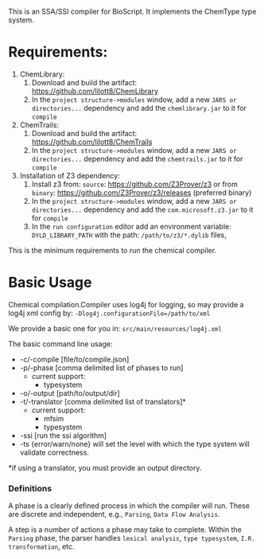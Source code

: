 This is an SSA/SSI compiler for BioScript.  It implements the ChemType type system.

# Requirements:
 
 1. ChemLibrary: 
    1. Download and build the artifact: https://github.com/lilott8/ChemLibrary
    2. In the `project structure->modules` window, add a new `JARS or directories...` dependency and add the `chemlibrary.jar` to it for `compile`
 2. ChemTrails:
    1. Download and build the artifact: https://github.com/lilott8/ChemTrails
    2. In the `project structure->modules` window, add a new `JARS or directories...` dependency and add the `chemtrails.jar` to it for `compile`
 3. Installation of Z3 dependency:
    1. Install z3 from: `source`: https://github.com/Z3Prover/z3 or from `binary`: https://github.com/Z3Prover/z3/releases (preferred binary)
    2. In the `project structure->modules` window, add a new `JARS or directories...` dependency and add the `com.microsoft.z3.jar` to it for `compile`
    3. In the `run configuration` editor add an environment variable: `DYLD_LIBRARY_PATH` with the path: `/path/to/z3/*.dylib` files,
 
This is the minimum requirements to run the chemical compiler.
 
# Basic Usage

Chemical compilation.Compiler uses log4j for logging, so may provide a log4j xml config by: `-Dlog4j.configurationFile=/path/to/xml` 

We provide a basic one for you in: `src/main/resources/log4j.xml`

The basic command line usage:

 - -c/-compile [file/to/compile.json]
 - -p/-phase [comma delimited list of phases to run]
   - current support:
     - typesystem
 - -o/-output [path/to/output/dir]
 - -t/-translator [comma delimited list of translators]*
    - current support:
      - mfsim
      - typesystem
 - -ssi [run the ssi algorithm]
 - -ts {error/warn/none} will set the level with which the type system will validate correctness.
 
*if using a translator, you must provide an output directory.


### Definitions

A phase is a clearly defined process in which the compiler will run.  These are discrete and independent, e.g., `Parsing`, `Data Flow Analysis`.

A step is a number of actions a phase may take to complete.  Within the `Parsing` phase, the parser handles `lexical analysis`, `type typesystem`, `I.R. transformation`, etc.
 